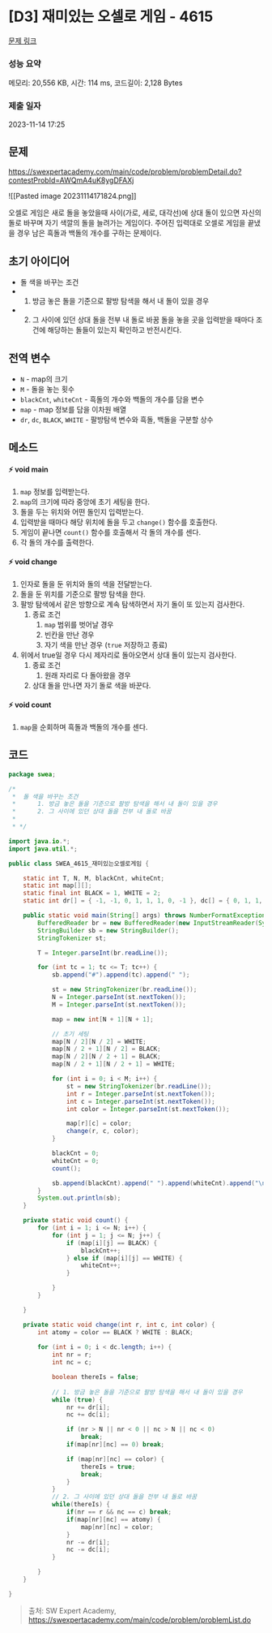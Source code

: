 # [D3] 재미있는 오셀로 게임 - 4615 

[문제 링크](https://swexpertacademy.com/main/code/problem/problemDetail.do?contestProbId=AWQmA4uK8ygDFAXj) 

### 성능 요약

메모리: 20,556 KB, 시간: 114 ms, 코드길이: 2,128 Bytes

### 제출 일자

2023-11-14 17:25

## 문제
https://swexpertacademy.com/main/code/problem/problemDetail.do?contestProbId=AWQmA4uK8ygDFAXj

![[Pasted image 20231114171824.png]]

오셀로 게임은 새로 돌을 놓았을때 사이(가로, 세로, 대각선)에 상대 돌이 있으면 자신의 돌로 바꾸며 자기 색깔의 돌을 늘려가는 게임이다. 주어진 입력대로 오셀로 게임을 끝냈을 경우 남은 흑돌과 백돌의 개수를 구하는 문제이다.

## 초기 아이디어
* 돌 색을 바꾸는 조건
* 1. 방금 놓은 돌을 기준으로 팔방 탐색을 해서 내 돌이 있을 경우
* 2. 그 사이에 있던 상대 돌을 전부 내 돌로 바꿈
돌을 놓을 곳을 입력받을 때마다 조건에 해당하는 돌들이 있는지 확인하고 반전시킨다.


## 전역 변수
* `N` - map의 크기
* `M` - 돌을 놓는 횟수
* `blackCnt`, `whiteCnt` - 흑돌의 개수와 백돌의 개수를 담을 변수
* `map` - map 정보를 담을 이차원 배열
* `dr`, `dc`, `BLACK`, `WHITE` - 팔방탐색 변수와 흑돌, 백돌을 구분할 상수

## 메소드
#### ⚡️ void main 
1. `map` 정보를 입력받는다.
2. `map`의 크기에 따라 중앙에 초기 세팅을 한다.
3. 돌을 두는 위치와 어떤 돌인지 입력받는다.
4. 입력받을 때마다 해당 위치에 돌을 두고 `change()` 함수를 호출한다.
5. 게임이 끝나면 `count()` 함수를 호출해서 각 돌의 개수를 센다.
6. 각 돌의 개수를 출력한다.

#### ⚡️ void change
1. 인자로 돌을 둔 위치와 돌의 색을 전달받는다.
2. 돌을 둔 위치를 기준으로 팔방 탐색을 한다.
3. 팔방 탐색에서 같은 방향으로 계속 탐색하면서 자기 돌이 또 있는지 검사한다.
	1. 종료 조건
		1. `map` 범위를 벗어날 경우
		2. 빈칸을 만난 경우
		3. 자기 색을 만난 경우 (`true` 저장하고 종료)
4. 위에서 true일 경우 다시 제자리로 돌아오면서 상대 돌이 있는지 검사한다.
	1. 종료 조건
		1. 원래 자리로 다 돌아왔을 경우
	2. 상대 돌을 만나면 자기 돌로 색을 바꾼다.

#### ⚡️ void count
1. `map`을 순회하며 흑돌과 백돌의 개수를 센다.

## 코드

```java
package swea;

/*
 *	돌 색을 바꾸는 조건
 *		1. 방금 놓은 돌을 기준으로 팔방 탐색을 해서 내 돌이 있을 경우
 *		2. 그 사이에 있던 상대 돌을 전부 내 돌로 바꿈
 * 
 * */

import java.io.*;
import java.util.*;

public class SWEA_4615_재미있는오셀로게임 {

	static int T, N, M, blackCnt, whiteCnt;
	static int map[][];
	static final int BLACK = 1, WHITE = 2;
	static int dr[] = { -1, -1, 0, 1, 1, 1, 0, -1 }, dc[] = { 0, 1, 1, 1, 0, -1, -1, -1 };

	public static void main(String[] args) throws NumberFormatException, IOException {
		BufferedReader br = new BufferedReader(new InputStreamReader(System.in));
		StringBuilder sb = new StringBuilder();
		StringTokenizer st;

		T = Integer.parseInt(br.readLine());

		for (int tc = 1; tc <= T; tc++) {
			sb.append("#").append(tc).append(" ");

			st = new StringTokenizer(br.readLine());
			N = Integer.parseInt(st.nextToken());
			M = Integer.parseInt(st.nextToken());

			map = new int[N + 1][N + 1];

			// 초기 세팅
			map[N / 2][N / 2] = WHITE;
			map[N / 2 + 1][N / 2] = BLACK;
			map[N / 2][N / 2 + 1] = BLACK;
			map[N / 2 + 1][N / 2 + 1] = WHITE;

			for (int i = 0; i < M; i++) {
				st = new StringTokenizer(br.readLine());
				int r = Integer.parseInt(st.nextToken());
				int c = Integer.parseInt(st.nextToken());
				int color = Integer.parseInt(st.nextToken());

				map[r][c] = color;
				change(r, c, color);
			}

			blackCnt = 0;
			whiteCnt = 0;
			count();

			sb.append(blackCnt).append(" ").append(whiteCnt).append("\n");
		}
		System.out.println(sb);
	}

	private static void count() {
		for (int i = 1; i <= N; i++) {
			for (int j = 1; j <= N; j++) {
				if (map[i][j] == BLACK) {
					blackCnt++;
				} else if (map[i][j] == WHITE) {
					whiteCnt++;
				}

			}
		}

	}

	private static void change(int r, int c, int color) {
		int atomy = color == BLACK ? WHITE : BLACK;
		
		for (int i = 0; i < dc.length; i++) {
			int nr = r;
			int nc = c;

			boolean thereIs = false;
			
			// 1. 방금 놓은 돌을 기준으로 팔방 탐색을 해서 내 돌이 있을 경우
			while (true) {
				nr += dr[i];
				nc += dc[i];

				if (nr > N || nr < 0 || nc > N || nc < 0)
					break;
				if(map[nr][nc] == 0) break;

				if (map[nr][nc] == color) {
					thereIs = true;
					break;
				}
			}
			// 2. 그 사이에 있던 상대 돌을 전부 내 돌로 바꿈
			while(thereIs) {
				if(nr == r && nc == c) break;
				if(map[nr][nc] == atomy) {
					map[nr][nc] = color;
				}
				nr -= dr[i];
				nc -= dc[i];
			}

		}
	}

}
```


> 출처: SW Expert Academy, https://swexpertacademy.com/main/code/problem/problemList.do